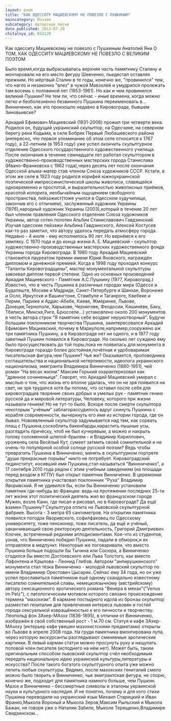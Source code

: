 ```yaml
---
layout: poem
title: "КАК ОДЕССИТУ МАЦИЕВСКОМУ НЕ ПОВЕЗЛО С ПУШКИНЫМ"
maincategory: Поэзия
subcategory: Авторская песня
date_published: 2013-07-20
chitalnya_id: 843120
---
```




Как одесситу Мациевскому не повезло с Пушкиным
Анатолий Яни
О ТОМ, КАК ОДЕССИТУ МАЦИЕВСКОМУ НЕ ПОВЕЗЛО С ВЕЛИКИМ ПОЭТОМ

Было время,когда выбрасывалась верхняя часть памятнику Сталину и монтировали на его место фигуру Шевченко, пьедестал оставляя прежним. Но мёртвый Сталин в те годы, конечно же, "провинился" тем, что нагло и незаконно "влез" в чужой Мавзолей и умудрился пролежать там восемь с половиной лет (1953-1961). Но как и чем провинился великий Пушкин? Не тем ли, что сейчас - иные времена, когда можно легко и безболезненно безвинного Пушкина переименовать в... Винниченко, как это произошло недавно в Кировограде, бывшем Зиновьивске?

Аркадий Ефимович Мациевский (1931-2006) прожил три четверти века. Родился он, будущий украинский скульптор, на Одесчине, на северном берегу реки Кодыма, в селе Бобрик Первый Любашевского района (интересно, что первое упоминание об этом селе относится к 1767 году), а 22-летним (в 1953 году) уже успел окончить скульптурное отделение Одесского государственного художественного училища. После окончания в течение семнадцати лет работал скульптором в художественно-производственных мастерских города Станислава (Ивано-Франковска с 1962 года),через десять лет после окончания Одесской альма-матер став членом Союза художников СССР. Кстати, в этом же селе в 1923 году родился корифей южноукраинской поэтической импрессинистической школы живописи, славящейся одновременно и простотой, и выразительностью живописных приёмов, красотой колорита, необычайным ощущением свободного пространства, пейзажист(тоже учился в Одесском худучилище, закончив его с отличием), заслуженный художник Украины (1976),народный художник Украины (2003),который в течение 20 лет был членом правления Одесского отделения Союза художников Украины, автор сотен полотен Альбин Станиславович Гавдзинский. Изучая одесские пейзажи Альбина Гавдзинского, Алексей Костусев как-то раз заметил, что автору удалось передать атмосферу города. Недавно - 4 июля - ему исполнилось 90 лет. 
Но вернёмся к его земляку. 
С 1970 года и до конца жизни А. Е. Мациевский - скульптор художественно-производственных мастерских художественного фонда Украины города Кировограда. В 1980 году Аркадий Мациевский становится лауреатом премии имени Юрия Яновского, награждён дипломом и денежной премией. Когда в 1998 году проходил конкурс "Таланты Кировоградщины", мастер монументальной скульптуры завоевал диплом первой степени. Одно из основных произведений Аркадия Мациевского - Памятник А.С.Пушкину (1977, Кировоград.)
Известно, что в честь Пушкина в различных городах мира (Одессе и Будапеште, Москве и Мадриде, Санкт-Петербурге и Шанхае, Воронеже и Осло, Иркутске и Вашингтоне, Стамбуле и Таганроге, Квебеке и Перми, Париже и Аддис-Абебе, Киеве, Жмеринке, Львове, Донецке,Тернополе, Харькове, Чернигове, Феодосии, Кишинёве, Баку, Тбилиси, Минске,Риге, Брюсселе...) установлено около 200 монументов в честь автора строк "Я памятник себе воздвиг нерукотворный". Будучи большим поклонником творчества Пушкина, заинтересовался Аркадий Ефимович Мациевский, почему в Мариуполе,например,сооружено аж три памятника Пушкину, а в Кировограде нет ни одного, и в 1977 году заветный Пушкин появился в Кировограде. Но сколько лет суждено ему было просуществовать до той поры,пока не появилась для монумента в Кировограде гораздо более достойная,почётная и удобоваримая писательская фигура,чем Пушкин? Чья же? Оказывается, проповедника соглашательства и национальной нетерпимости, идеолога украинского национализма, эмигранта Владимира Винниченко (1880-1951), чей роман "На весах жизни" Максим Горький охарактеризовал как "дрянное сочиненьице". 
Говорят, что Аркадий Мациевский умирал с мыслью о том, что жизнь его вполне удалась, что он не зря появился на свет, не зря трудился хотя бы потому, что оставил после себя для кировоградцев творение своих добрых и умелых рук - памятник гению русской да и мировой литературы, Человеку, которого при жизни называли гением! Но не тут-то было. Вскоре после смерти скульптора некоторым "учёным" заблагорассудилось вдруг скинуть Пушкина с корабля современности, вычеркнуть его имя из истории города, где он бывал. Новоявленный скульптор задумывается над тем, как сорвать плащ с Пушкина,соскоблить бакенбарды,нарастить пышные усы, разгладить причёску, чтоб не был кучерявым, а можно и накрыть голову соломенной шляпой-брылем - и Владимир Кириллович, уроженец села Весёлый Кут, сумеет затмить своей сомнительной и не очень-то популярной особой солнце русской поэзии? Ведь чтобы превратить Пушкина в Винниченко, менять в скульптурном портрете "души прекрасные порывы" никто не потребует. 
Кировоградский пединститут, носивший имя Пушкина,стал называться "Виннниченко", а 17 сентября 2010 года рядом с этим учебным заведениям (на площади перед входом в КГПУ) был открыт памятник Винниченко. В церемонии открытия памятника участвовал поклоннник "Руха" Владимир Яворивский. Я не удивился бы, если бы Винниченко установили памятник где-нибудь во Франции: ведь на протяжении последних 25-ти лет жизни этот политический деятель жил во французском городе Мужен, возле Канн, где писал и рисовал, но в Кировограде? Да ещё взамен Пушкину? Скульптура отлита на Львовской скульптурной фабрике. Высота - 3 метра 65 сантиметров. На открытии памятника появился погодок Яворивского, софилфаковец по Одесскому университету, тоже пенсионер, тоже писатель, да ещё и учёный, заканчивающий свою ректорскую деятельность, Григорий Дмитриевич Клочек, встреченный редкими аплодисментами. Кое-что из студентов, узнав, что Винниченко победил Пушкина, падали в обморок,и их отправляли в медпункт. Некоторые же поговаривали, что вместо Пушкина больше подошли бы Тычина или Сосюра, а Винниченко сгодился бы вместо Достоевского или Льва Толстого, как вместо Лафонтена и Крылова - Леонид Глибов.
Автором "анпирушкинского" монумента стал тёзка Винниченко - молодой львовский скульптор по имени Владимиир Орестович Цысарик. Сейчас ему 34 года, но он уже успел прославиться памятником ешё одному скандально известному писателю сомнительной славы, немецкоязычному (австрийскому) автору сенсационного эротического романа "Венера в мехах"("Venus im Pelz"), с патологическим мотивом которого связано происхождение термина "мазохизм". В кармане постыдного идола из бронзы скульптор разместил гениталии  для привлечения интереса львовян и гостей города сексуальной извращённостью к его личности и творчеству. Леопольд фон ЗАхер-МАзох (1836-1895), в отличии от Винниченко, изображён в свой собственный рост - 1 м.70 см. Статуя и кафе ЗАхер-МАзоху (интерьер кафе увешен мазохистскими предметами) открыты во Львове в апреле 2008 года. На груди памятника вмонтирована лупа, через которую экскурсанты разглядывают сменяемые эротические картинки. В левый карман статуи можно просунуть руку и нащупать половой член писателя (исподнего на нём нет). Может быть, таким оригинальным способом львовский скульптор счёл необходимым передать национальную идею украинской культуры,литературы и искусства? После такого богатого скульптурного опыта уже можно лепить любые скульптуры. Видимо, после мазохских гениталий смело можно было творить и Винниченко, чья эмигрантская фигура, не спорю, конечно же, подходит для памятника намного больше, чем Пушкин. Мазох и Винниченко - бессмертные символы и эталоны украинской науки и культурного наследия. И не понятно, почему и для кого стихи Пушкина переводили на украинский язык Михаил Старицкий и Иван Франко,Мыкола Вороный и Мыкола Зеров,Максим Рыльский и Мыкола Бажан, не говоря уже о Наталии Забиле, Мыколе Терещенко,Владимире Свидзинском...






